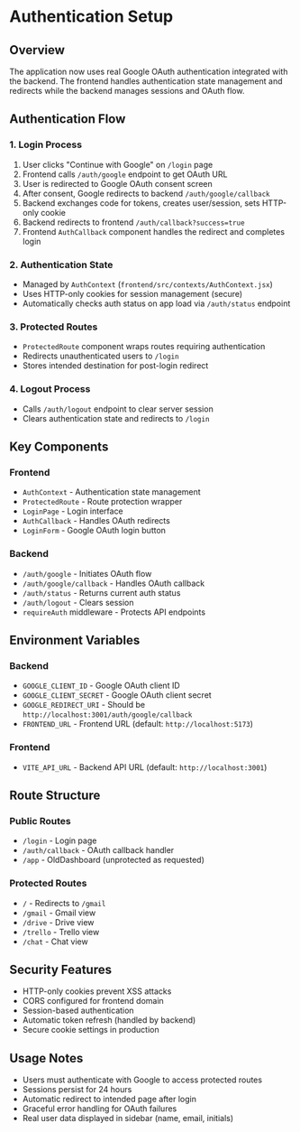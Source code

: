 # Authentication Setup

## Overview
The application now uses real Google OAuth authentication integrated with the backend. The frontend handles authentication state management and redirects while the backend manages sessions and OAuth flow.

## Authentication Flow

### 1. Login Process
1. User clicks "Continue with Google" on `/login` page
2. Frontend calls `/auth/google` endpoint to get OAuth URL
3. User is redirected to Google OAuth consent screen
4. After consent, Google redirects to backend `/auth/google/callback`
5. Backend exchanges code for tokens, creates user/session, sets HTTP-only cookie
6. Backend redirects to frontend `/auth/callback?success=true`
7. Frontend `AuthCallback` component handles the redirect and completes login

### 2. Authentication State
- Managed by `AuthContext` (`frontend/src/contexts/AuthContext.jsx`)
- Uses HTTP-only cookies for session management (secure)
- Automatically checks auth status on app load via `/auth/status` endpoint

### 3. Protected Routes
- `ProtectedRoute` component wraps routes requiring authentication
- Redirects unauthenticated users to `/login`
- Stores intended destination for post-login redirect

### 4. Logout Process
- Calls `/auth/logout` endpoint to clear server session
- Clears authentication state and redirects to `/login`

## Key Components

### Frontend
- `AuthContext` - Authentication state management
- `ProtectedRoute` - Route protection wrapper
- `LoginPage` - Login interface
- `AuthCallback` - Handles OAuth redirects
- `LoginForm` - Google OAuth login button

### Backend
- `/auth/google` - Initiates OAuth flow
- `/auth/google/callback` - Handles OAuth callback
- `/auth/status` - Returns current auth status
- `/auth/logout` - Clears session
- `requireAuth` middleware - Protects API endpoints

## Environment Variables

### Backend
- `GOOGLE_CLIENT_ID` - Google OAuth client ID
- `GOOGLE_CLIENT_SECRET` - Google OAuth client secret  
- `GOOGLE_REDIRECT_URI` - Should be `http://localhost:3001/auth/google/callback`
- `FRONTEND_URL` - Frontend URL (default: `http://localhost:5173`)

### Frontend
- `VITE_API_URL` - Backend API URL (default: `http://localhost:3001`)

## Route Structure

### Public Routes
- `/login` - Login page
- `/auth/callback` - OAuth callback handler
- `/app` - OldDashboard (unprotected as requested)

### Protected Routes
- `/` - Redirects to `/gmail`
- `/gmail` - Gmail view
- `/drive` - Drive view  
- `/trello` - Trello view
- `/chat` - Chat view

## Security Features
- HTTP-only cookies prevent XSS attacks
- CORS configured for frontend domain
- Session-based authentication
- Automatic token refresh (handled by backend)
- Secure cookie settings in production

## Usage Notes
- Users must authenticate with Google to access protected routes
- Sessions persist for 24 hours
- Automatic redirect to intended page after login
- Graceful error handling for OAuth failures
- Real user data displayed in sidebar (name, email, initials) 